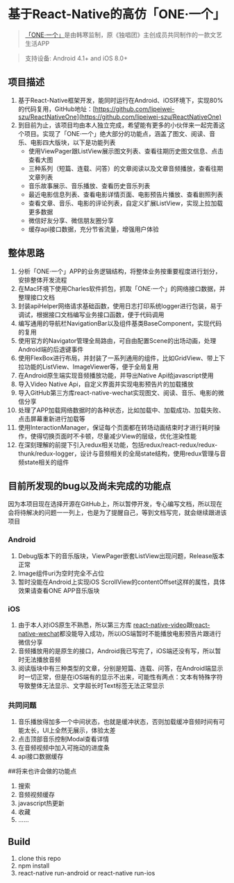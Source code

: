 # 基于React-Native的高仿「ONE·一个」

> [「ONE·一个」](http://www.wandoujia.com/apps/one.hh.oneclient)是由韩寒监制，原《独唱团》主创成员共同制作的一款文艺生活APP

>  支持设备: Android 4.1+ and iOS 8.0+


## 项目描述
1. 基于React-Native框架开发，能同时运行在Android、iOS环境下，实现80%的代码复用，GitHub地址：[https://github.com/lipeiwei-szu/ReactNativeOne](https://github.com/lipeiwei-szu/ReactNativeOne)
2. 到目前为止，该项目均由本人独立完成，希望能有更多的小伙伴来一起完善这个项目。实现了「ONE·一个」绝大部分的功能点，涵盖了图文、阅读、音乐、电影四大版块，以下是功能列表
    + 使用ViewPager跟ListView展示图文列表、查看往期历史图文信息、点击查看大图
    + 三种系列（短篇、连载、问答）的文章阅读以及文章音频播放，查看往期文章列表
    + 音乐故事展示、音乐播放、查看历史音乐列表
    + 最近电影信息列表、查看电影详情页面、电影预告片播放、查看剧照列表
    + 查看文章、音乐、电影的评论列表，自定义扩展ListView，实现上拉加载更多数据
    + 微信好友分享、微信朋友圈分享
    + 缓存api接口数据，充分节省流量，增强用户体验

## 整体思路
1. 分析「ONE·一个」APP的业务逻辑结构，将整体业务按重要程度进行划分，安排整体开发流程
2. 在Mac环境下使用Charles软件抓包，抓取「ONE·一个」的网络接口数据，并整理接口文档
3. 封装apiHelper网络请求基础函数，使用日志打印系统logger进行包装，易于调试，根据接口文档编写业务接口函数，便于代码调用
4. 编写通用的导航栏NavigationBar以及组件基类BaseComponent，实现代码的复用
5. 使用官方的Navigator管理全局路由，可自由配置Scene的出场动画，处理Android端的后退键事件
6. 使用FlexBox进行布局，并封装了一系列通用的组件，比如GridView、带上下拉功能的ListView、ImageViewer等，便于全局复用
7. 在Android原生端实现音频播放功能，并导出Native Api给javascript使用
8. 导入Video Native Api，自定义界面并实现电影预告片的加载播放
9. 导入GitHub第三方库react-native-wechat实现图文、阅读、音乐、电影的微信分享
10. 处理了APP加载网络数据时的各种状态，比如加载中、加载成功、加载失败、点击屏幕重新进行加载等
11. 使用InteractionManager，保证每个页面都在转场动画结束时才进行耗时操作，使得切换页面时不卡顿，尽量减少View的层级，优化渲染性能
12. 在深刻理解的前提下引入redux相关功能，包括redux/react-redux/redux-thunk/redux-logger，设计与音频相关的全局state结构，使用redux管理与音频state相关的组件

## 目前所发现的bug以及尚未完成的功能点
因为本项目现在选择开源在GitHub上，所以暂停开发，专心编写文档，所以现在会将待解决的问题一一列上，也是为了提醒自己，等到文档写完，就会继续跟进该项目
### Android
1. Debug版本下的音乐版块，ViewPager嵌套ListView出现问题，Release版本正常
2. Image组件uri为空时完全不占位
3. 暂时没能在Android上实现iOS ScrollView的contentOffset这样的属性，具体效果请查看ONE APP音乐版块
### iOS
1. 由于本人对iOS原生不熟悉，所以第三方库 [react-native-video](https://github.com/react-native-community/react-native-video)跟[react-native-wechat](https://github.com/weflex/react-native-wechat)都没能导入成功，所以iOS端暂时不能播放电影预告片跟进行微信分享
2. 音频播放用的是原生的接口，Android我已写完了，iOS端还没有写，所以暂时无法播放音频
3. 阅读版块中有三种类型的文章，分别是短篇、连载、问答，在Android端显示时一切正常，但是在iOS端有的显示不出来，可能性有两点：文本有特殊字符导致整体无法显示、文字超长时Text标签无法正常显示

### 共同问题
1. 音乐播放得加多一个中间状态，也就是缓冲状态，否则加载缓冲音频时间有可能太长，UI上全然无展示，体验太差
2. 点击顶部音乐控制Modal查看详情
3. 在音频视频中加入可拖动的进度条
4. api接口数据缓存

##将来也许会做的功能点
1. 搜索
2. 音频视频缓存
3. javascript热更新
4. 收藏
5. ......

## Build
1. clone this repo
2. npm install
3. react-native run-android or react-native run-ios






